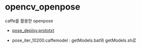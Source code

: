# opencv_openpose
caffe를 활용한 openpose

* [pose_deploy.prototxt](https://github.com/CMU-Perceptual-Computing-Lab/openpose/tree/master/models/hand)

* pose_iter_10200.caffemodel
: getModels.bat와 getModels.sh로 
